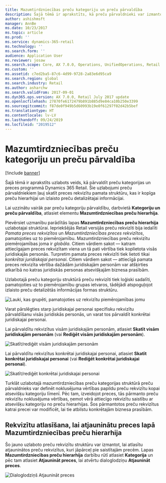 ```yaml
---
title: Mazumtirdzniecības preču kategoriju un preču pārvaldība
description: Šajā tēmā ir aprakstīts, kā preču pārvaldnieki var izmantot mazumtirdzniecības preču kategorijas, lai pārvaldītu attiecības starp mazumtirdzniecības preču hierarhiju un izlaisto preču detalizētu informāciju.
author: ashishmsft
manager: AnnBe
ms.date: 10/23/2017
ms.topic: article
ms.prod: ''
ms.service: dynamics-365-retail
ms.technology: ''
ms.search.form: ''
audience: Application User
ms.reviewer: josaw
ms.search.scope: Core, AX 7.0.0, Operations, UnifiedOperations, Retail
ms.custom: ''
ms.assetid: c7ed2ba5-87c6-4d99-9728-2a83e6d95ca9
ms.search.region: global
ms.search.industry: Retail
ms.author: asharchw
ms.search.validFrom: 2017-09-01
ms.dyn365.ops.version: AX 7.0.0, Retail July 2017 update
ms.openlocfilehash: 27870fe6172479b891b885d9e84ca10b250e3399
ms.sourcegitcommit: f87de0f949b5d60993b19e0f61297f02d42b5bef
ms.translationtype: HT
ms.contentlocale: lv-LV
ms.lasthandoff: 09/24/2019
ms.locfileid: "2019512"
---
```

# <a name="manage-retail-product-categories-and-products"></a>Mazumtirdzniecības preču kategoriju un preču pārvaldība

[!include [banner](./includes/banner.md)]

Šajā tēmā ir aprakstīts uzlabots veids, kā pārvaldīt preču kategorijas un preces programmā Dynamics 365 Retail. Šie uzlabojumi preču pārvaldniekiem ļauj skatīt preces rekvizītu pamata struktūru, kas ir kopīga preču hierarhijai un izlaisto preču detalizētajai informācijai.

Lai uzzinātu vairāk par preču kategoriju pārvaldību, darbvietā **Kategoriju un preču pārvaldība**, atlasiet elementu **Mazumtirdzniecības preču hierarhija**.

Pievērsiet uzmanību parādītās lapas **Mazumtirdzniecības preču hierarhija** uzlabotajai struktūrai. Iepriekšējās Retail versijās preču rekvizīti bija iedalīti *Pamata preces rekvizītos* un *Mazumtirdzniecības preces rekvizītos*, pamatojoties uz to piemērojamību. Mazumtirdzniecības preču rekvizītu piemērojamības joma ir *globāla*. Citiem vārdiem sakot — katram attiecīgajam preces rekvizītam viena un tā pati vērtība tiek koplietota visās juridiskajās personās. Turpretim pamata preces rekvizīti tiek lietoti tikai *konkrētai juridiskajai personai*. Citiem vārdiem sakot — attiecīgā pamata preces rekvizīta vērtība dažādām juridiskajām personām var atšķirties atkarībā no katras juridiskās personas atsevišķajām biznesa prasībām.

Uzlabotajā preču kategoriju struktūrā preču rekvizīti tiek loģiski sadalīti, pamatojoties uz to piemērojamību grupas ietvaros, tādējādi atspoguļojot izlaisto preču detalizētās informācijas formas struktūru.

![Lauki, kas grupēti, pamatojoties uz rekvizītu piemērojamības jomu](media/NoticeGroupingOfFieldsBasedOnTheirScope.PNG)

Varat pārslēgties starp juridiskajai personai specifisku rekvizītu pārvaldīšanu visās juridiskās personās, un varat tos pārvaldīt konkrētai juridiskajai personai.

Lai pārvaldītu rekvizītus visām juridiskajām personām, atlasiet **Skatīt visām juridiskajām personām** (vai **Rediģēt visām juridiskajām personām**).

![Skatīt/rediģēt visām juridiskajām personām](media/ToggleBackToEditForSpecificLegalEntity.PNG)

Lai pārvaldītu rekvizītus konkrētai juridiskajai personai, atlasiet **Skatīt konkrētai juridiskajai personai** (vai **Rediģēt konkrētai juridiskajai personai**).

![Skatīt/rediģēt konkrētai juridiskajai personai](media/ToggleToEditForAllLegalEntities.PNG)

Turklāt uzlabotajā mazumtirdzniecības preču kategorijas struktūrā preču pārvaldnieks var definēt noklusējuma vērtības papildu preču rekvizītu kopai atsevišķu kategoriju līmenī. Pēc tam, izveidojot preces, tās pārmanto preču rekvizītu noklusējuma vērtības, ņemot vērā attiecīgo rekvizītu saistību ar atsevišķu kategoriju no preču hierarhijas. Šos pārmantotos preču rekvizītus katrai precei var modificēt, lai tie atbilstu konkrētajām biznesa prasībām.

## <a name="selecting-properties-to-update-products-on-the-retail-product-hierarchy-page"></a>Rekvizītu atlasīšana, lai atjauninātu preces lapā Mazumtirdzniecības preču hierarhija

Šo jauno uzlaboto preču rekvizītu struktūru var izmantot, lai atlasītu atjauninātos preču rekvizītus, kuri jāpārceļ pie saistītajām precēm. Lapas **Mazumtirdzniecības preču hierarhija** darbību rūtī atlasiet **Kategorija** un pēc tam atlasiet **Atjaunināt preces**, lai atvērtu dialoglodziņu **Atjaunināt preces**.

![Dialoglodziņš Atjaunināt preces](media/NewUpdateProductsEnhancedView.PNG)
